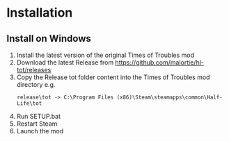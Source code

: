 # Installation

## Install on Windows

1. Install the latest version of the original Times of Troubles mod
2. Download the latest Release from https://github.com/malortie/hl-tot/releases
3. Copy the Release tot folder content into the Times of Troubles mod directory e.g.
   ```text
   release\tot -> C:\Program Files (x86)\Steam\steamapps\common\Half-Life\tot
   ```
4. Run SETUP.bat
5. Restart Steam
6. Launch the mod
